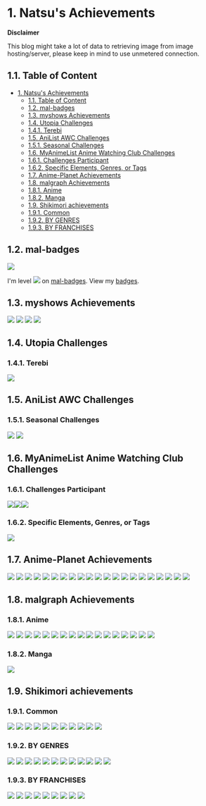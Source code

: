 # 1. Natsu's Achievements
**Disclaimer**

This blog might take a lot of data to retrieving image from image hosting/server, please keep in mind to use unmetered connection.

## 1.1. Table of Content

* [1. Natsu's Achievements](#1-natsus-achievements)
  * [1.1. Table of Content](#11-table-of-content)
  * [1.2. mal-badges](#12-mal-badges)
  * [1.3. myshows Achievements](#13-myshows-achievements)
  * [1.4. Utopia Challenges](#14-utopia-challenges)
  * [1.4.1. Terebi](#141-terebi)
  * [1.5. AniList AWC Challenges](#15-anilist-awc-challenges)
  * [1.5.1. Seasonal Challenges](#151-seasonal-challenges)
  * [1.6. MyAnimeList Anime Watching Club Challenges](#16-myanimelist-anime-watching-club-challenges)
  * [1.6.1. Challenges Participant](#161-challenges-participant)
  * [1.6.2. Specific Elements, Genres, or Tags](#162-specific-elements-genres-or-tags)
  * [1.7. Anime-Planet Achievements](#17-anime-planet-achievements)
  * [1.8. malgraph Achievements](#18-malgraph-achievements)
  * [1.8.1. Anime](#181-anime)
  * [1.8.2. Manga](#182-manga)
  * [1.9. Shikimori achievements](#19-shikimori-achievements)
  * [1.9.1. Common](#191-common)
  * [1.9.2. BY GENRES](#192-by-genres)
  * [1.9.3. BY FRANCHISES](#193-by-franchises)

## 1.2. mal-badges 
<img src="http://www.mal-badges.net/users/nattadasu/badge">

I'm level <img src="http://www.mal-badges.net/users/nattadasu/level"> on [mal-badges](http://www.mal-badges.net). View my [badges](http://www.mal-badges.net/users/nattadasu).


## 1.3. myshows Achievements
<img src="https://en.myshows.me/shared/img/fe/rewards/anime_2lvl.png"> <img src="https://en.myshows.me/shared/img/fe/rewards/anime.png"> <img src="https://en.myshows.me/shared/img/fe/rewards/serialoman.png"> <img src="https://en.myshows.me/shared/img/fe/rewards/7days.png">

## 1.4. Utopia Challenges 
### 1.4.1. Terebi 
 ![](utopia/terebi-july.png)

## 1.5. AniList AWC Challenges 
### 1.5.1. Seasonal Challenges
 ![](awc/2019-fall.gif)  ![](awc/2020-winter.gif)


## 1.6. MyAnimeList Anime Watching Club Challenges
### 1.6.1. Challenges Participant
<a href="http://myanimelist.net/forum/?topicid=1748492&show=150=post185"><img src="https://i.imgur.com/eX2Cd3r.png"></a><a href="https://myanimelist.net/forum/?topicid=1489554&show=450=msg59639980"><img src="https://imagizer.imageshack.com/v2/xq90/923/50HzkK.png"><img src="https://imagizer.imageshack.com/v2/xq90/923/hw6XmW.png"></a>

### 1.6.2. Specific Elements, Genres, or Tags
<img src="https://i.imgur.com/Sem5gEy.png">


## 1.7. Anime-Planet Achievements
<img src="https://www.anime-planet.com/images/badges/hated-25-characters.png"> <img src="https://www.anime-planet.com/images/badges/loved-50-characters.png"> <img src="https://www.anime-planet.com/images/badges/hated-10-characters.png"> <img src="https://www.anime-planet.com/images/badges/loved-25-characters.png"> <img src="https://www.anime-planet.com/images/badges/loved-10-characters.png"> <img src="https://www.anime-planet.com/images/badges/life-on-anime-2-months.png"> <img src="https://www.anime-planet.com/images/badges/watched-25-jc-staff.png"> <img src="https://www.anime-planet.com/images/badges/watched-10-brains-base.png"> <img src="https://www.anime-planet.com/images/badges/rated-1-manga.png"> <img src="https://www.anime-planet.com/images/badges/loved-1-character.png"> <img src="https://www.anime-planet.com/images/badges/rated-250-anime.png"> <img src="https://www.anime-planet.com/images/badges/cuckoo-for-kyoto.png"> <img src="https://www.anime-planet.com/images/badges/life-on-anime-1-month.png"> <img src="https://www.anime-planet.com/images/badges/watched-10-bones.png"> <img src="https://www.anime-planet.com/images/badges/rated-100-anime.png"> <img src="https://www.anime-planet.com/images/badges/hated-1-character.png"> <img src="https://www.anime-planet.com/images/badges/rated-50-anime.png"> <img src="https://www.anime-planet.com/images/badges/life-on-anime-1-week.png"> <img src="https://www.anime-planet.com/images/badges/rated-25-anime.png"> <img src="https://www.anime-planet.com/images/badges/life-on-anime-1-day.png"> <img src="https://www.anime-planet.com/images/badges/rated-1-anime.png">


## 1.8. malgraph Achievements
### 1.8.1. Anime
<img src="https://anime.plus/image/achievement/anime-dementia-psychological-1.png"> <img src="https://anime.plus/image/achievement/anime-horror-thriller-1.png"> <img src="https://anime.plus/image/achievement/anime-mystery-1.png"> <img src="https://anime.plus/image/achievement/anime-romance-1.png"> <img src="https://anime.plus/image/achievement/anime-romance-2.png"> <img src="https://anime.plus/image/achievement/anime-slice-of-life-1.png"> <img src="https://anime.plus/image/achievement/anime-slice-of-life-2.png"> <img src="https://anime.plus/image/achievement/anime-boku-no-pico.png"> <img src="https://anime.plus/image/achievement/anime-original-1.png"> <img src="https://anime.plus/image/achievement/anime-duration-short-1.png"> <img src="https://anime.plus/image/achievement/anime-duration-short-2.png"> <img src="https://anime.plus/image/achievement/anime-pervert-1.png"> <img src="https://anime.plus/image/achievement/anime-time-1.png"> <img src="https://anime.plus/image/achievement/anime-finished-100.png"> <img src="https://anime.plus/image/achievement/anime-finished-200.png"> <img src="https://anime.plus/image/achievement/anime-finished-300.png"> <img src="https://anime.plus/image/achievement/anime-finished-400.png">

### 1.8.2. Manga
<img src="https://anime.plus/image/achievement/manga-pervert-0.png">


## 1.9. Shikimori achievements
### 1.9.1. Common
![](shikimori/anime/animelist_1.png)  ![](shikimori/anime/animelist_2.png)  ![](shikimori/anime/animelist_3.jpg)  ![](shikimori/anime/animelist_4.jpg)  ![](shikimori/anime/animelist_5.jpg)  ![](shikimori/anime/animelist_6.jpg)  ![](shikimori/anime/animelist_7.jpg)  ![](shikimori/anime/otaku_1.jpg)  ![](shikimori/anime/fujoshi_1.png)  ![](shikimori/anime/tsundere_1.jpg)  ![](shikimori/anime/shortie_1.jpg)

### 1.9.2. BY GENRES
![](shikimori/anime/comedy_1.jpg)  ![](shikimori/anime/comedy_2.jpg)  ![](shikimori/anime/comedy_3.jpg)  ![](shikimori/anime/romance_1.jpg)  ![](shikimori/anime/romance_2.jpg)  ![](shikimori/anime/fantasy_1.png)  ![](shikimori/anime/dementia_psychological_1.jpg)  ![](shikimori/anime/slice_of_life_1.png)  ![](shikimori/anime/slice_of_life_2.jpg)  ![](shikimori/anime/scifi_1.jpg)  ![](shikimori/anime/supernatural_1.png)  ![](shikimori/anime/drama_1.jpg)

### 1.9.3. BY FRANCHISES
![](shikimori/anime/franchise/ansatsu_kyoushitsu.jpg)  ![](shikimori/anime/franchise/danmachi.jpg)  ![](shikimori/anime/franchise/durarara.jpg)  ![](shikimori/anime/franchise/hetalia.jpg)  ![](shikimori/anime/franchise/high_school_dxd.jpg)  ![](shikimori/anime/franchise/ore_no_imouto.jpg)  ![](shikimori/anime/franchise/saiki_kusuo_no_nan.jpg)  ![](shikimori/anime/franchise/shokugeki_no_souma.jpg)  ![](shikimori/anime/franchise/working.jpg)